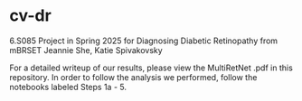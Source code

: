 # cv-dr
6.S085 Project in Spring 2025 for Diagnosing Diabetic Retinopathy from mBRSET
Jeannie She, Katie Spivakovsky

For a detailed writeup of our results, please view the MultiRetNet .pdf in this repository. In order to follow the analysis we performed, follow the notebooks labeled Steps 1a - 5.
